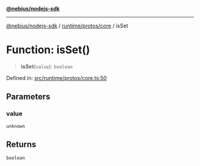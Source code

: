 [**@nebius/nodejs-sdk**](../../../../README.md)

---

[@nebius/nodejs-sdk](../../../../README.md) / [runtime/protos/core](../README.md) / isSet

# Function: isSet()

> **isSet**(`value`): `boolean`

Defined in: [src/runtime/protos/core.ts:50](https://github.com/nebius/nodejs-sdk/blob/2ec552fb564ad8fdbf78c4eb6e73ce9101501e8a/src/runtime/protos/core.ts#L50)

## Parameters

### value

`unknown`

## Returns

`boolean`
